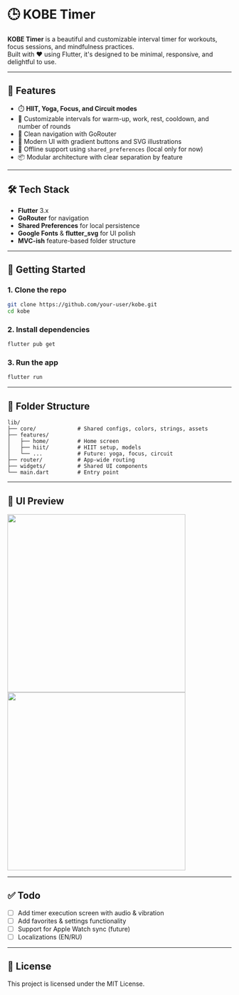 # 🕒 KOBE Timer

**KOBE Timer** is a beautiful and customizable interval timer for workouts, focus sessions, and mindfulness practices.  
Built with ❤️ using Flutter, it's designed to be minimal, responsive, and delightful to use.

---

## 📱 Features

- ⏱️ **HIIT, Yoga, Focus, and Circuit modes**
- 🧘 Customizable intervals for warm-up, work, rest, cooldown, and number of rounds
- 🧭 Clean navigation with GoRouter
- 🎨 Modern UI with gradient buttons and SVG illustrations
- 🧠 Offline support using `shared_preferences` (local only for now)
- 📦 Modular architecture with clear separation by feature

---

## 🛠️ Tech Stack

- **Flutter** 3.x
- **GoRouter** for navigation
- **Shared Preferences** for local persistence
- **Google Fonts** & **flutter_svg** for UI polish
- **MVC-ish** feature-based folder structure

---

## 🚀 Getting Started

### 1. Clone the repo

```bash
git clone https://github.com/your-user/kobe.git
cd kobe
```

### 2. Install dependencies

```bash
flutter pub get
```

### 3. Run the app

```bash
flutter run
```

---

## 🧱 Folder Structure

```
lib/
├── core/             # Shared configs, colors, strings, assets
├── features/
│   ├── home/         # Home screen
│   ├── hiit/         # HIIT setup, models
│   └── ...           # Future: yoga, focus, circuit
├── router/           # App-wide routing
├── widgets/          # Shared UI components
└── main.dart         # Entry point
```

---

## 📸 UI Preview

<img src="https://github.com/user-attachments/assets/e8cdfa2e-04df-4cb3-81ae-2b1ea646634d" height="400"/>

<img src="https://github.com/user-attachments/assets/0a9d2f02-e63e-4519-b45f-6b5456c9b43f" height="400"/>


---

## ✅ Todo

- [ ] Add timer execution screen with audio & vibration
- [ ] Add favorites & settings functionality
- [ ] Support for Apple Watch sync (future)
- [ ] Localizations (EN/RU)

---

## 📄 License

This project is licensed under the MIT License.
